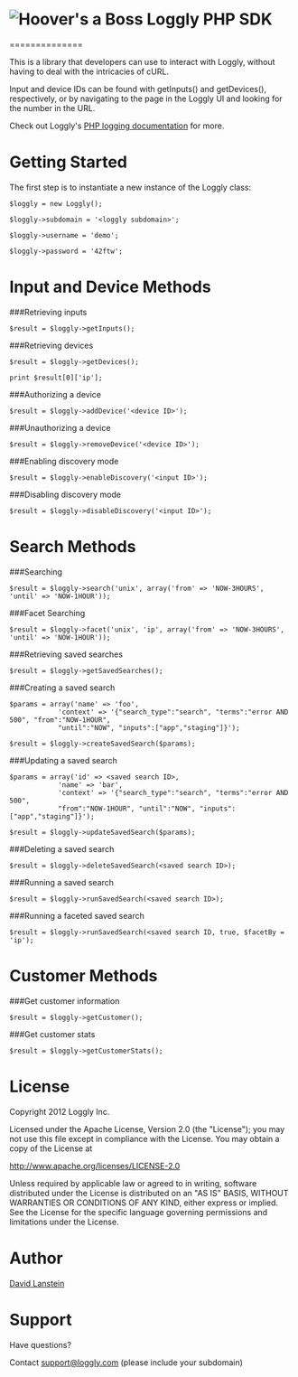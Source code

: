 ![Hoover's a Boss](http://loggly.com/assets/4f234edddabe9d5394006e85/promo_round.png) Loggly PHP SDK
==============
==============

This is a library that developers can use to interact with Loggly, without having to deal with the intricacies of cURL.

Input and device IDs can be found with getInputs() and getDevices(), respectively, or by navigating to the page in the Loggly UI and looking for the number in the URL.

Check out Loggly's [PHP logging documentation](https://www.loggly.com/docs/php-logs/) for more. 
<br>



Getting Started
===============

The first step is to instantiate a new instance of the Loggly class:


    $loggly = new Loggly();

    $loggly->subdomain = '<loggly subdomain>';

    $loggly->username = 'demo';

    $loggly->password = '42ftw';


Input and Device Methods
========================



###Retrieving inputs

    $result = $loggly->getInputs();


###Retrieving devices
    
    $result = $loggly->getDevices();
    
    print $result[0]['ip'];


###Authorizing a device
    
    $result = $loggly->addDevice('<device ID>');


###Unauthorizing a device

    $result = $loggly->removeDevice('<device ID>');


###Enabling discovery mode
    
    $result = $loggly->enableDiscovery('<input ID>');


###Disabling discovery mode

    $result = $loggly->disableDiscovery('<input ID>');


Search Methods
==============



###Searching
    
    $result = $loggly->search('unix', array('from' => 'NOW-3HOURS', 'until' => 'NOW-1HOUR'));


###Facet Searching
    
    $result = $loggly->facet('unix', 'ip', array('from' => 'NOW-3HOURS', 'until' => 'NOW-1HOUR'));


###Retrieving saved searches
    
    $result = $loggly->getSavedSearches();


###Creating a saved search
    
    $params = array('name' => 'foo', 
                'context' => '{"search_type":"search", "terms":"error AND 500", "from":"NOW-1HOUR", 
                "until":"NOW", "inputs":["app","staging"]}');
    
    $result = $loggly->createSavedSearch($params);


###Updating a saved search
    
    $params = array('id' => <saved search ID>,
                'name' => 'bar',
                'context' => '{"search_type":"search", "terms":"error AND 500",
                "from":"NOW-1HOUR", "until":"NOW", "inputs":["app","staging"]}');
    
    $result = $loggly->updateSavedSearch($params);


###Deleting a saved search
    
    $result = $loggly->deleteSavedSearch(<saved search ID>);


###Running a saved search
    
    $result = $loggly->runSavedSearch(<saved search ID>);


###Running a faceted saved search
    
    $result = $loggly->runSavedSearch(<saved search ID, true, $facetBy = 'ip');


Customer Methods
================

###Get customer information
    
    $result = $loggly->getCustomer();


###Get customer stats
    
    $result = $loggly->getCustomerStats();


License
=======

Copyright 2012 Loggly Inc.

Licensed under the Apache License, Version 2.0 (the "License");
you may not use this file except in compliance with the License.
You may obtain a copy of the License at

http://www.apache.org/licenses/LICENSE-2.0

Unless required by applicable law or agreed to in writing, software
distributed under the License is distributed on an "AS IS" BASIS,
WITHOUT WARRANTIES OR CONDITIONS OF ANY KIND, either express or implied.
See the License for the specific language governing permissions and
limitations under the License.


Author
=====

[David Lanstein](https://github.com/lanstein)

Support
=======
Have questions?

Contact support@loggly.com (please include your subdomain)
